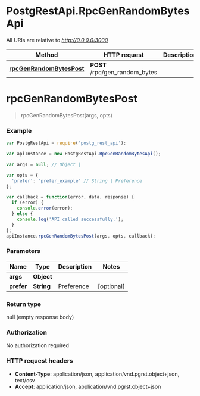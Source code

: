 # PostgRestApi.RpcGenRandomBytesApi

All URIs are relative to *http://0.0.0.0:3000*

Method | HTTP request | Description
------------- | ------------- | -------------
[**rpcGenRandomBytesPost**](RpcGenRandomBytesApi.md#rpcGenRandomBytesPost) | **POST** /rpc/gen_random_bytes | 


<a name="rpcGenRandomBytesPost"></a>
# **rpcGenRandomBytesPost**
> rpcGenRandomBytesPost(args, opts)



### Example
```javascript
var PostgRestApi = require('postg_rest_api');

var apiInstance = new PostgRestApi.RpcGenRandomBytesApi();

var args = null; // Object | 

var opts = { 
  'prefer': "prefer_example" // String | Preference
};

var callback = function(error, data, response) {
  if (error) {
    console.error(error);
  } else {
    console.log('API called successfully.');
  }
};
apiInstance.rpcGenRandomBytesPost(args, opts, callback);
```

### Parameters

Name | Type | Description  | Notes
------------- | ------------- | ------------- | -------------
 **args** | **Object**|  | 
 **prefer** | **String**| Preference | [optional] 

### Return type

null (empty response body)

### Authorization

No authorization required

### HTTP request headers

 - **Content-Type**: application/json, application/vnd.pgrst.object+json, text/csv
 - **Accept**: application/json, application/vnd.pgrst.object+json

